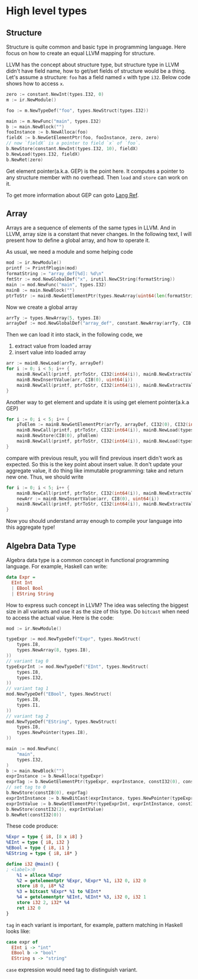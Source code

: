 # High level types

## Structure

Structure is quite common and basic type in programming language. Here focus on how to create an equal LLVM mapping for structure.

LLVM has the concept about structure type, but structure type in LLVM didn't have field name, how to get/set fields of structure would be a thing. Let's assume a structure: `foo` has a field named `x` with type `i32`. Below code shows how to access `x`.

```go
zero := constant.NewInt(types.I32, 0)
m := ir.NewModule()

foo := m.NewTypeDef("foo", types.NewStruct(types.I32))

main := m.NewFunc("main", types.I32)
b := main.NewBlock("")
fooInstance := b.NewAlloca(foo)
fieldX := b.NewGetElementPtr(foo, fooInstance, zero, zero)
// now `fieldX` is a pointer to field `x` of `foo`.
b.NewStore(constant.NewInt(types.I32, 10), fieldX)
b.NewLoad(types.I32, fieldX)
b.NewRet(zero)
```

Get element pointer(a.k.a. GEP) is the point here.
It computes a pointer to any structure member with no overhead.
Then `load` and `store` can work on it.

To get more information about GEP can goto [Lang Ref](https://llvm.org/docs/LangRef.html#getelementptr-instruction).

## Array

Arrays are a sequence of elements of the same types in LLVM. And in LLVM, array size is a constant that never changes. In the following text, I will present how to define a global array, and how to operate it.

As usual, we need a module and some helping code

```go
mod := ir.NewModule()
printf := PrintfPlugin(mod)
formatString := "array_def[%d]: %d\n"
fmtStr := mod.NewGlobalDef("x", irutil.NewCString(formatString))
main := mod.NewFunc("main", types.I32)
mainB := main.NewBlock("")
ptrToStr := mainB.NewGetElementPtr(types.NewArray(uint64(len(formatString)), types.I8), fmtStr, CI32(0), CI32(0))
```

Now we create a global array

```go
arrTy := types.NewArray(5, types.I8)
arrayDef := mod.NewGlobalDef("array_def", constant.NewArray(arrTy, CI8(1), CI8(2), CI8(3), CI8(4), CI8(5)))
```

Then we can load it into stack, in the following code, we

1. extract value from loaded array
2. insert value into loaded array

```go
arr := mainB.NewLoad(arrTy, arrayDef)
for i := 0; i < 5; i++ {
	mainB.NewCall(printf, ptrToStr, CI32(int64(i)), mainB.NewExtractValue(arr, uint64(i)))
	mainB.NewInsertValue(arr, CI8(0), uint64(i))
	mainB.NewCall(printf, ptrToStr, CI32(int64(i)), mainB.NewExtractValue(arr, uint64(i)))
}
```

Another way to get element and update it is using get element pointer(a.k.a GEP)

```go
for i := 0; i < 5; i++ {
	pToElem := mainB.NewGetElementPtr(arrTy, arrayDef, CI32(0), CI32(int64(i)))
	mainB.NewCall(printf, ptrToStr, CI32(int64(i)), mainB.NewLoad(types.I8, pToElem))
	mainB.NewStore(CI8(0), pToElem)
	mainB.NewCall(printf, ptrToStr, CI32(int64(i)), mainB.NewLoad(types.I8, pToElem))
}
```

compare with previous result, you will find previous insert didn't work as expected. So this is the key point about insert value. It don't update your aggregate value, it do thing like immutable programming: take and return new one. Thus, we should write

```go
for i := 0; i < 5; i++ {
	mainB.NewCall(printf, ptrToStr, CI32(int64(i)), mainB.NewExtractValue(arr, uint64(i)))
	newArr := mainB.NewInsertValue(arr, CI8(0), uint64(i))
	mainB.NewCall(printf, ptrToStr, CI32(int64(i)), mainB.NewExtractValue(newArr, uint64(i)))
}
```

Now you should understand array enough to compile your language into this aggregate type!

## Algebra Data Type

Algebra data type is a common concept in functional programming language.
For example, Haskell can write:

```hs
data Expr =
  EInt Int
  | EBool Bool
  | EString String
```

How to express such concept in LLVM?
The idea was selecting the biggest size in all variants and use it as the size of this type.
Do `bitcast` when need to access the actual value.
Here is the code:

```go
mod := ir.NewModule()

typeExpr := mod.NewTypeDef("Expr", types.NewStruct(
	types.I8,
	types.NewArray(8, types.I8),
))
// variant tag 0
typeExprInt := mod.NewTypeDef("EInt", types.NewStruct(
	types.I8,
	types.I32,
))
// variant tag 1
mod.NewTypeDef("EBool", types.NewStruct(
	types.I8,
	types.I1,
))
// variant tag 2
mod.NewTypeDef("EString", types.NewStruct(
	types.I8,
	types.NewPointer(types.I8),
))

main := mod.NewFunc(
	"main",
	types.I32,
)
b := main.NewBlock("")
exprInstance := b.NewAlloca(typeExpr)
exprTag := b.NewGetElementPtr(typeExpr, exprInstance, constI32(0), constI32(0))
// set tag to 0
b.NewStore(constI8(0), exprTag)
exprIntInstance := b.NewBitCast(exprInstance, types.NewPointer(typeExprInt))
exprIntValue := b.NewGetElementPtr(typeExprInt, exprIntInstance, constI32(0), constI32(1))
b.NewStore(constI32(2), exprIntValue)
b.NewRet(constI32(0))
```

These code produce:

```llvm
%Expr = type { i8, [8 x i8] }
%EInt = type { i8, i32 }
%EBool = type { i8, i1 }
%EString = type { i8, i8* }

define i32 @main() {
; <label>:0
	%1 = alloca %Expr
	%2 = getelementptr %Expr, %Expr* %1, i32 0, i32 0
	store i8 0, i8* %2
	%3 = bitcast %Expr* %1 to %EInt*
	%4 = getelementptr %EInt, %EInt* %3, i32 0, i32 1
	store i32 2, i32* %4
	ret i32 0
}
```

`tag` in each variant is important, for example, pattern matching in Haskell looks like:

```hs
case expr of
  EInt i -> "int"
  EBool b -> "bool"
  EString s -> "string"
```

`case` expression would need tag to distinguish variant.
